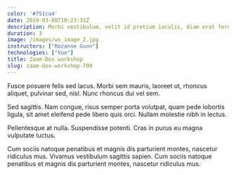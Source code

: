 ```yaml
---
color: '#751ca4'
date: 2019-03-08T10:23:31Z
description: Morbi vestibulum, velit id pretium iaculis, diam erat fermentum justo, nec condimentum neque sapien placerat ante.
duration: 3
image: /images/ws_image_2.jpg
instructors: ["Rozanne Gunn"]
technologies: ["Vue"]
title: Zaam-Dox workshop
slug: zaam-dox-workshop-700
---
```

Fusce posuere felis sed lacus. Morbi sem mauris, laoreet ut, rhoncus aliquet, pulvinar sed, nisl. Nunc rhoncus dui vel sem.

Sed sagittis. Nam congue, risus semper porta volutpat, quam pede lobortis ligula, sit amet eleifend pede libero quis orci. Nullam molestie nibh in lectus.

Pellentesque at nulla. Suspendisse potenti. Cras in purus eu magna vulputate luctus.

Cum sociis natoque penatibus et magnis dis parturient montes, nascetur ridiculus mus. Vivamus vestibulum sagittis sapien. Cum sociis natoque penatibus et magnis dis parturient montes, nascetur ridiculus mus.
